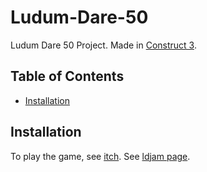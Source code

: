 # Ludum-Dare-50

Ludum Dare 50 Project. Made in [Construct 3](https://www.construct.net/en).

## Table of Contents
- [Installation](#installation)


## Installation

To play the game, see [itch](https://pinballjunior.itch.io/goblin-escape-ld50). See [ldjam page](https://ldjam.com/events/ludum-dare/50/goblin-escape).
